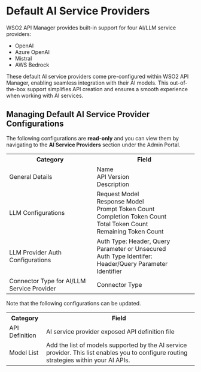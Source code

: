 # Default AI Service Providers

WSO2 API Manager provides built-in support for four AI/LLM service providers:

- OpenAI
- Azure OpenAI
- Mistral
- AWS Bedrock

These default AI service providers come pre-configured within WSO2 API Manager, enabling seamless integration with their AI models. This out-of-the-box support simplifies API creation and ensures a smooth experience when working with AI services.

## Managing Default AI Service Provider Configurations

The following configurations are **read-only** and you can view them by navigating to the **AI Service Providers** section under the Admin Portal.

<table>
    <tr>
        <th>Category</th>
        <th>Field</th>
    </tr>
    <tr>
        <td>General Details</td>
        <td>
            Name</br>
            API Version</br>
            Description</br>
        </td>
    </tr>
    <tr>
        <td>LLM Configurations</td>
        <td>
            Request Model</br>
            Response Model</br>
            Prompt Token Count</br>
            Completion Token Count</br>
            Total Token Count</br>
            Remaining Token Count</br>
        </td>
    </tr>
    <tr>
        <td>LLM Provider Auth Configurations</td>
        <td>
            Auth Type: Header, Query Parameter or Unsecured</br>
            Auth Type Identifer: Header/Query Parameter Identifier</br>
        </td>
    </tr>
    <tr>
        <td>Connector Type for AI/LLM Service Provider</td>
        <td>
            Connector Type
        </td>
    </tr>
</table>

Note that the following configurations can be updated.

<table>
    <tr>
        <th>Category</th>
        <th>Field</th>
    </tr>
    <tr>
        <td>API Definition</td>
        <td>AI service provider exposed API definition file</td>
    </tr>
    <tr>
        <td>Model List</td>
        <td>Add the list of models supported by the AI service provider. This list enables you to configure routing strategies within your AI APIs.</td>
    </tr>
</table>
